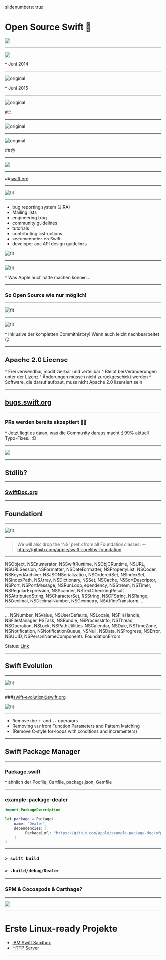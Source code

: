 slidenumbers: true

# Open Source Swift 🎉
![](img/swiftbg.png)

---

![](img/craig_swift.jpg)

^ Juni 2014

---

![original](img/craig_opensource.jpg)

^ Juni 2015

---

![original](img/craig_opensource.jpg)

#🙄

---

![original](img/craig_opensource_linux.jpg)

---

![original](img/craig_opensource_linux.jpg)

##😳

---

![](img/swiftlang_tweet.png)

---

##[swift.org](https://swift.org)

---

![fit](img/swift.org.png)

---

- bug reporting system (JIRA)
- Mailing lists
- engineering blog
- community guidelines
- tutorials
- contributing instructions
- socumentation on Swift
- developer and API design guidelines

![fit](img/swift.org.png)

---

![fit](img/opensource.apple.com.png)

^ Was Apple auch hätte machen können...

---

### So Open Source wie nur möglich!

---

![fit](img/github.com_apple.png)

---

![fit](img/github.com_apple_swift.png)

^ Inklusive der kompletten Commithistory! Wenn auch leicht nachbearbeitet 😜
<!-- https://vimeo.com/147777653 -->

---

## Apache 2.0 License

^ Frei verwendbar, modifizierbar und verteilbar
^ Bleibt bei Veränderungen unter der Lizenz
^ Änderungen müssen nicht zurückgeschickt werden
^ Software, die darauf aufbaut, muss nicht Apache 2.0 lizenziert sein

---

## [bugs.swift.org](https://bugs.swift.org)

---

### PRs werden bereits akzeptiert 🎉✨

^ Jetzt liegt es daran, was die Community daraus macht :) 99% aktuell Typo-Fixes.. :D

---

![](img/lattner_tweet.png)

---

## Stdlib?

---

### [SwiftDoc.org](http://swiftdoc.org)

---

## Foundation!

---

![fit](img/github.com_apple_foundation.png)

---

> We will also drop the 'NS' prefix from all Foundation classes.
-- https://github.com/apple/swift-corelibs-foundation

---

NSObject, NSEnumerator, NSSwiftRuntime, NSObjCRuntime, NSURL, NSURLSession, NSFormatter, NSDateFormatter, NSPropertyList, NSCoder, NSKeyedArchiver, NSJSONSerialization, NSOrderedSet, NSIndexSet, NSIndexPath, NSArray, NSDictionary, NSSet, NSCache, NSSortDescriptor, NSPort, NSPortMessage, NSRunLoop, ependency, NSStream, NSTimer, NSRegularExpression, NSScanner, NSTextCheckingResult, NSAttributedString, NSCharacterSet, NSString, NSCFString, NSRange, NSDecimal, NSDecimalNumber, NSGeometry, NSAffineTransform, ...

---

... NSNumber, NSValue, NSUserDefaults, NSLocale, NSFileHandle, NSFileManager, NSTask, NSBundle, NSProcessInfo, NSThread, NSOperation, NSLock, NSPathUtilities, NSCalendar, NSDate, NSTimeZone, NSNotification, NSNotificationQueue, NSNull, NSData, NSProgress, NSError, NSUUID, NSPersonNameComponents, FoundationErrors

Status: [Link](https://github.com/apple/swift-corelibs-foundation/blob/master/Docs/Status.md)

---

## Swift Evolution

---

![fit](img/github.com_apple_evolution.png)

---

###[swift-evolution@swift.org](https://lists.swift.org/mailman/listinfo/swift-evolution)

![fit](img/github.com_apple_evolution.png)

---

- Remove the `++` and `--` operators
- Removing `var` from Function Parameters and Pattern Matching
- (Remove C-style for-loops with conditions and incrementers)

---

## Swift Package Manager

---

### Package.swift

^ ähnlich der Podfile, Cartfile, package.json, Gemfile

---

### example-package-dealer

```swift
import PackageDescription

let package = Package(
    name: "Dealer",
    dependencies: [
        .Package(url: "https://github.com/apple/example-package-deckofplayingcards.git", majorVersion: 1),
    ]
)
```

---

### `> swift build`
### `> .build/debug/Dealer`

---

### SPM & Cocoapods & Carthage?

---

![](img/alloy_tweet.png)

---

# Erste Linux-ready Projekte

- [IBM Swift Sandbox](http://swiftlang.ng.bluemix.net/#/repl)
- [HTTP Server ](https://github.com/kylef/Curassow)

---


<!--
TODO:
 - Überall ein paar Rednernotizen wenn ich schon auf so minimalistische Folien stehe?
 - Teile von swift.org highlighten, gerade so Dinge wie die API Guidelines, großartig :D
 - Eigenes Beispiel mit SPM bauen und wenn richtig awesome isses ein server der auf dokku deployed wird \o/

-->

<!--
Weitere Links:
 - https://news.ycombinator.com/item?id=10669891
 - http://arstechnica.com/apple/2015/12/craig-federighi-talks-open-source-swift-and-whats-coming-in-version-3-0/
 - https://realm.io/news/swift-opensource/
 -->
